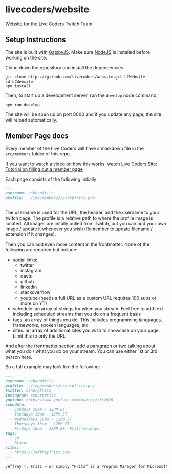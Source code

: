 # livecoders/website

Website for the Live Coders Twitch Team.

## Setup Instructions

The site is built with [GatsbyJS][]. Make sure [NodeJS][] is installed before working on the site.

Clone down the repository and install the dependencies

```shell
git clone https://github.com/livecoders/website.git LCWebsite
cd LCWebsite
npm install
```

Then, to start up a development server, run the `develop` node command.

```shell
npm run develop
```

The site will be spun up on port 8000 and if you update any page, the site will reload automatically.

## Member Page docs

Every member of the Live Coders will have a markdown file in the `src/members` folder of this repo.

If you want to watch a video on how this works, watch [Live Coders Site: Tutorial on filling out a member page](https://www.youtube.com/watch?v=yLjGvOb6eX0)

Each page consists of the following initially:

```markdown
---
username: csharpfritz
profile: ../img/members/csharpfritz.png
---
```

The username is used for the URL, the header, and the username to your twitch page. The profile is a relative path to where the profile image is located. All images are initally pulled from Twitch, but you can add your own image / update it whenever you wish (Remember to update filename / extension if it changes).

Then you can add even more content in the frontmatter. None of the following are required but include:

- social links:
  - twitter
  - instagram
  - devto
  - github
  - linkedin
  - stackoverflow
  - youtube (needs a full URL as a custom URL requires 100 subs or more on YT)
- schedule: an array of strings for when you stream. Feel free to add text including scheduled streams that you do on a frequent basis
- tags: an array of things you do. This includes programming languages, frameworks, spoken languages, etc
- sites: an array of additional sites you wish to showcase on your page. Limit this to only the URL

And after the frontmatter section, add a paragraph or two talking about what you do / what you do on your stream. You can use either 1st or 3rd person here.

So a full example may look like the following:

```markdown
---
username: csharpfritz
profile: ../img/members/csharpfritz.png
twitter: csharpfritz
instagram: csharpfritz
youtube: https://www.youtube.com/user/jfritz828
schedule:
  - Sundays 10am - 12PM ET
  - Tuesdays 10am - 12PM ET
  - Wednesdays 10am - 12PM ET
  - Thursdays 10am - 12PM ET
  - Fridays 10am - 12PM ET: Fritz Fridays
tags:
  - C#
  - Blazor
sites:
  - https://jeffreyfritz.com
---

Jeffrey T. Fritz – or simply “Fritz” is a Program Manager for Microsoft on the ASP.NET and .NET Community Outreach teams...
```

<!-- Reference link definitions -->
[GatsbyJS]: http://gatsbyjs.org/ "A NodeJS based static website generator"
[NodeJS]: https://nodejs.org "Download and install NodeJS for yout platform"

